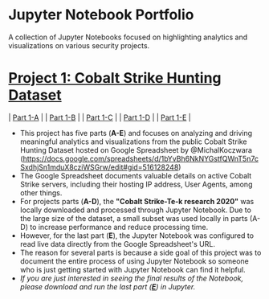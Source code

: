 # Jupyter Notebook Portfolio
A collection of Jupyter Notebooks focused on highlighting analytics and visualizations on various security projects.


# [Project 1: Cobalt Strike Hunting Dataset](https://github.com) 
| [Part 1-A](https://github.com/azeemnow/jupyter-notebook/blob/main/Jupyter_Notebook_Cobalt_Strike_Servers_1-A.ipynb) |
| [Part 1-B](https://github.com/azeemnow/jupyter-notebook/blob/main/Jupyter_Notebook_Cobalt_Strike_Servers_1-B.ipynb) |
| [Part 1-C](https://github.com/azeemnow/jupyter-notebook/blob/main/Jupyter_Notebook_Cobalt_Strike_Servers_1-C.ipynb) |
| [Part 1-D](https://github.com/azeemnow/jupyter-notebook/blob/main/Jupyter_Notebook_Cobalt_Strike_Servers_1-D.ipynb) |
| [Part 1-E](https://github.com/azeemnow/jupyter-notebook/blob/main/Jupyter_Notebook_Cobalt_Strike_Servers_1-E.ipynb) |
* This project has five parts (**A-E**) and focuses on analyzing and driving meaningful analytics and visualizations from the public Cobalt Strike Hunting Dataset hosted on Google  Spreadsheet by @MichalKoczwara (https://docs.google.com/spreadsheets/d/1bYvBh6NkNYGstfQWnT5n7cSxdhjSn1mduX8cziWSGrw/edit#gid=516128248)
* The Google Spreadsheet documents valuable details on active Cobalt Strike servers, including their hosting IP address, User Agents, among other things. 
* For projects parts (**A-D**), the **"Cobalt Strike-Te-k research 2020"** was locally downloaded and processed through Jupyter Notebook. Due to the large size of the dataset, a small subset was used locally in parts (A-D) to increase performance and reduce processing time.
* However, for the last part (**E**), the Jupyter Notebook was configured to read live data directly from the Google Spreadsheet's URL.
* The reason for several parts is because a side goal of this project was to document the entire process of using Jupyter Notebook so someone who is just getting started with Jupyter Notebook can find it helpful. 
* *If you are just interested in seeing the final results of the Notebook, please download and run the last part (**[E](https://github.com/azeemnow/jupyter-notebook/blob/main/Jupyter_Notebook_Cobalt_Strike_Servers_1-E.ipynb)**) in Jupyter.* 

